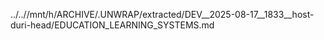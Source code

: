 ../..//mnt/h/ARCHIVE/.UNWRAP/extracted/DEV__2025-08-17__1833__host-duri-head/EDUCATION_LEARNING_SYSTEMS.md